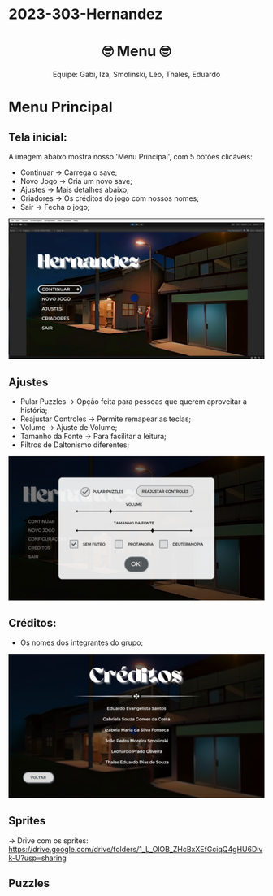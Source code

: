 # 2023-303-Hernandez
<!-- # 2022-303-NomeASerDefinido -->

<h1 align="center">🤓 Menu 🤓</h1>

<p align="center"> Equipe: Gabi, Iza, Smolinski, Léo, Thales, Eduardo </p>

# Menu Principal 

## Tela inicial:
A imagem abaixo mostra nosso 'Menu Principal', com 5 botões clicáveis:
- Continuar -> Carrega o save;
- Novo Jogo -> Cria um novo save;
- Ajustes -> Mais detalhes abaixo;
- Criadores -> Os créditos do jogo com nossos nomes;
- Sair -> Fecha o jogo;

<p align="center"><img src="Imagens/1.png" alt="Menu"</p>
	
## Ajustes
- Pular Puzzles -> Opção feita para pessoas que querem aproveitar a história;
- Reajustar Controles -> Permite remapear as teclas;
- Volume -> Ajuste de Volume;
- Tamanho da Fonte -> Para facilitar a leitura;
- Filtros de Daltonismo diferentes;
	
<p align="center"><img src="Imagens/2.png" alt="Ajustes"></p>

## Créditos:
- Os nomes dos integrantes do grupo;
<p align="center"><img src="Imagens/3.png" alt="Créditos"></p>

## Sprites
-> Drive com os sprites: https://drive.google.com/drive/folders/1_L_OlOB_ZHcBxXEfGciqQ4gHU6Divk-U?usp=sharing

## Puzzles

